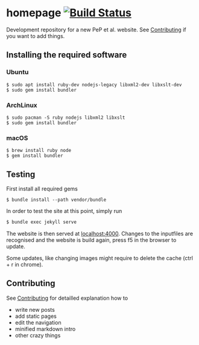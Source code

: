 homepage [![Build Status](https://travis-ci.org/pep-dortmund/homepage.svg?branch=master)](https://travis-ci.org/pep-dortmund/homepage)
=====================

Development repository for a new PeP et al. website.
See [Contributing](CONTRIBUTING.md) if you want to add things.


## Installing the required software

### Ubuntu

```
$ sudo apt install ruby-dev nodejs-legacy libxml2-dev libxslt-dev
$ sudo gem install bundler
```

### ArchLinux

```
$ sudo pacman -S ruby nodejs libxml2 libxslt
$ sudo gem install bundler
```

### macOS
```
$ brew install ruby node
$ gem install bundler
```


## Testing

First install all required gems
```
$ bundle install --path vendor/bundle
```

In order to test the site at this point, simply run

```bash
$ bundle exec jekyll serve
```
The website is then served at [localhost:4000](http://localhost:4000).
Changes to the inputfiles are recognised and the website is build again,
press f5 in the browser to update.

Some updates, like changing images might require to delete the cache (ctrl + r in chrome).


## Contributing

See [Contributing](CONTRIBUTING.md) for detailled explanation how to
- write new posts
- add static pages
- edit the navigation
- minified markdown intro
- other crazy things
